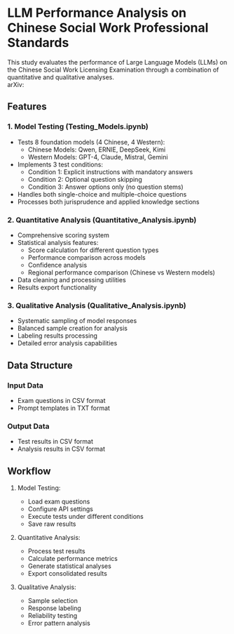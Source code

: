 # LLM Performance Analysis on Chinese Social Work Professional Standards

This study evaluates the performance of Large Language Models (LLMs) on the Chinese Social Work Licensing Examination through a combination of quantitative and qualitative analyses. <br/>
arXiv:

## Features

### 1. Model Testing (Testing_Models.ipynb)

- Tests 8 foundation models (4 Chinese, 4 Western):
  - Chinese Models: Qwen, ERNIE, DeepSeek, Kimi
  - Western Models: GPT-4, Claude, Mistral, Gemini
- Implements 3 test conditions:
  - Condition 1: Explicit instructions with mandatory answers
  - Condition 2: Optional question skipping
  - Condition 3: Answer options only (no question stems)
- Handles both single-choice and multiple-choice questions
- Processes both jurisprudence and applied knowledge sections

### 2. Quantitative Analysis (Quantitative_Analysis.ipynb)

- Comprehensive scoring system
- Statistical analysis features:
  - Score calculation for different question types
  - Performance comparison across models
  - Confidence analysis
  - Regional performance comparison (Chinese vs Western models)
- Data cleaning and processing utilities
- Results export functionality

### 3. Qualitative Analysis (Qualitative_Analysis.ipynb)

- Systematic sampling of model responses
- Balanced sample creation for analysis
- Labeling results processing
- Detailed error analysis capabilities



## Data Structure

### Input Data
- Exam questions in CSV format
- Prompt templates in TXT format

### Output Data
- Test results in CSV format
- Analysis results in CSV format

## Workflow

1. Model Testing:
   - Load exam questions
   - Configure API settings
   - Execute tests under different conditions
   - Save raw results

2. Quantitative Analysis:
   - Process test results
   - Calculate performance metrics
   - Generate statistical analyses
   - Export consolidated results

3. Qualitative Analysis:
   - Sample selection
   - Response labeling
   - Reliability testing
   - Error pattern analysis
